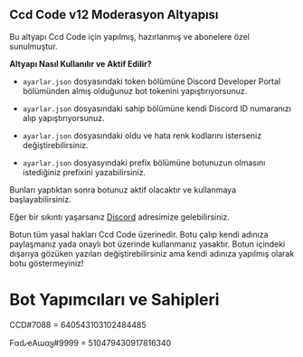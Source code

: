 ## Ccd Code v12 Moderasyon Altyapısı

Bu altyapı Ccd Code için yapılmış, hazırlanmış ve abonelere özel sunulmuştur.

**Altyapı Nasıl Kullanılır ve Aktif Edilir?**

- ``ayarlar.json`` dosyasındaki token bölümüne Discord Developer Portal bölümünden almış olduğunuz bot tokenini yapıştırıyorsunuz.

- ``ayarlar.json`` dosyasındaki sahip bölümüne kendi Discord ID numaranızı alıp yapıştırıyorsunuz.

- ``ayarlar.json`` dosyasındaki oldu ve hata renk kodlarını isterseniz değiştirebilirsiniz.

- ``ayarlar.json`` dosyasyındaki prefix bölümüne botunuzun olmasını istediğiniz prefixini yazabilirsiniz.

Bunları yaptıktan sonra botunuz aktif olacaktır ve kullanmaya başlayabilirsiniz.

Eğer bir sıkıntı yaşarsanız [Discord](https://discord.gg/BgymM6BQTy) adresimize gelebilirsiniz.

Botun tüm yasal hakları Ccd Code üzerinedir. Botu çalıp kendi adınıza paylaşmanız yada onaylı bot üzerinde kullanmanız yasaktır.
Botun içindeki dışarıya gözüken yazıları değiştirebilirsiniz ama kendi adınıza yapılmış olarak botu göstermeyiniz!

# Bot Yapımcıları ve Sahipleri

CCD#7088 = 640543103102484485

FαԃҽAɯαყ#9999 = 510479430917816340
